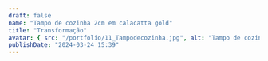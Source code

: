 ```yaml
---
draft: false
name: "Tampo de cozinha 2cm em calacatta gold"
title: "Transformação"
avatar: { src: "/portfolio/11_Tampodecozinha.jpg", alt: "Tampo de cozinha 2cm em calacatta gold" }
publishDate: "2024-03-24 15:39"
---
```

